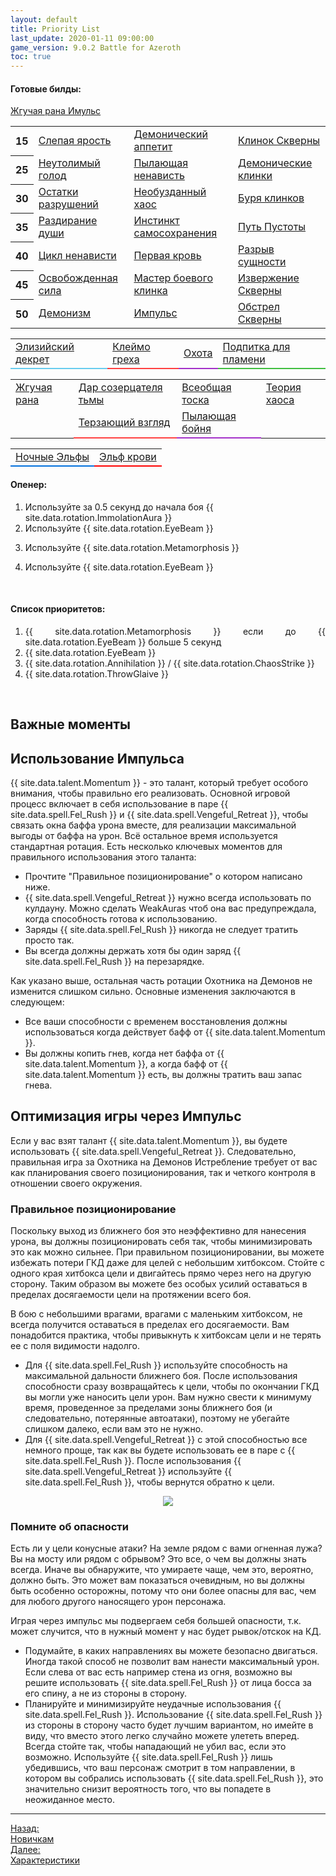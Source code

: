 ```yaml
---
layout: default
title: Priority List
last_update: 2020-01-11 09:00:00
game_version: 9.0.2 Battle for Azeroth
toc: true
---
```


#### Готовые билды:

<a href="/guide/havoc/rotation.html" id="rana_eb_mom" button="button" class="c12 cta-button btn-outline" style="border-color: #a330c9" data-border="strong" data-markup-content-target="1" data-icon="true"><span class="cta-button-icon" style="background-image: url(&quot;https://wow.zamimg.com/images/wow/icons/medium/spell_fire_felhellfire.jpg&quot;);">
</span>Жгучая рана Имульс</a>




<link type="text/css" href="https://wow.zamimg.com/css/basic.css?16" rel="stylesheet">

<script
  src="https://code.jquery.com/jquery-3.6.0.min.js"
  integrity="sha256-/xUj+3OJU5yExlq6GSYGSHk7tPXikynS7ogEvDej/m4="
  crossorigin="anonymous">
</script>

<table class="table table-bordered table-light talents-table">
  <tbody>

  <tr class="rotation_switches">
    <th scope="row">15</th> 
    <td class="rotation_switch" id="rotation_switch_bf">
      <input type="radio" name="15" id="bf-radio" style="display:none;" checked="">
      <label for="bf-radio">
     	 <a href="https://ru.wowhead.com/spell=203550" target="blank" data-wh-icon-size="medium" data-wh-rename-link="true" class="switch-link" data-wh-icon-added="true"><span class="iconmedium"><ins style="background-image: url(&quot;https://wow.zamimg.com/images/wow/icons/medium/ability_bosskilrogg_deadeye.jpg&quot;);"></ins><del></del></span><span>Слепая ярость</span></a>
      </label>
    </td>
    <td class="rotation_switch" id="rotation_switch_da">
      <input type="radio" name="15" id="da-radio" style="display:none;">
      <label for="da-radio">
     	 <a href="https://ru.wowhead.com/spell=206478" target="blank" data-wh-icon-size="medium" data-wh-rename-link="true" class="switch-link" data-wh-icon-added="true"><span class="iconmedium"><ins style="background-image: url(&quot;https://wow.zamimg.com/images/wow/icons/medium/bility_creature_poison_01_purple.jpg&quot;);"></ins><del></del></span><span>Демонический аппетит</span></a>
      </label>
    </td>
    <td class="rotation_switch talent-active" id="rotation_switch_fb">
      <input type="radio" name="15" id="fb-radio" style="display:none;" checked="">
      <label for="fb-radio">
     	 <a href="https://ru.wowhead.com/spell=232893" target="blank" data-wh-icon-size="medium" data-wh-rename-link="true" class="switch-link" data-wh-icon-added="true"><span class="iconmedium"><ins style="background-image: url(&quot;https://wow.zamimg.com/images/wow/icons/medium/ability_demonhunter_felblade.jpg&quot;);"></ins><del></del></span><span>Клинок Скверны</span></a>
      </label>
    </td>
  </tr>

  <tr class="rotation_switches">
    <th scope="row">25</th>
    <td class="rotation_switch" id="rotation_switch_ih">
      <input type="radio" name="25" id="ih-radio" style="display:none;">
      <label for="ih-radio">
     	 <a href="https://ru.wowhead.com/spell=258876" target="blank" data-wh-icon-size="medium" data-wh-rename-link="true" class="switch-link" data-wh-icon-added="true"><span class="iconmedium"><ins style="background-image: url(&quot;https://wow.zamimg.com/images/wow/icons/medium/ability_rogue_hungerforblood.jpg&quot;);"></ins><del></del></span><span>Неутолимый голод</span></a>
      </label>
    </td>
    <td class="rotation_switch talent-active" id="rotation_switch_bh">
      <input type="radio" name="25" id="bh-radio" style="display:none;" >
      <label for="bh-radio">
      	 <a href="https://ru.wowhead.com/spell=320374" target="blank" data-wh-icon-size="medium" data-wh-rename-link="true" class="switch-link" data-wh-icon-added="true"><span class="iconmedium"><ins style="background-image: url(&quot;https://wow.zamimg.com/images/wow/icons/medium/ability_demonhunter_immolation.jpg&quot;);"></ins><del></del></span><span>Пылающая ненависть</span></a>
      </label>
    </td>
    <td class="rotation_switch" id="rotation_switch_db">
      <input type="radio" name="25" id="db-radio" style="display:none;" checked="">
      <label for="db-radio">
     	 <a href="https://ru.wowhead.com/spell=203555" target="blank" data-wh-icon-size="medium" data-wh-rename-link="true" class="switch-link" data-wh-icon-added="true"><span class="iconmedium"><ins style="background-image: url(&quot;https://wow.zamimg.com/images/wow/icons/medium/inv_weapon_shortblade_92.jpg&quot;);"></ins><del></del></span><span>Демонические клинки</span></a>
      </label>
    </td>
  </tr>

  <tr class="rotation_switches">
    <th scope="row">30</th>
    <td class="rotation_switch" id="rotation_switch_tor">
      <input type="radio" name="30" id="tor-radio" style="display:none;">
      <label for="tor-radio">
     	 <a href="https://ru.wowhead.com/spell=258881" target="blank" data-wh-icon-size="medium" data-wh-rename-link="true" class="switch-link" data-wh-icon-added="true"><span class="iconmedium"><ins style="background-image: url(&quot;https://wow.zamimg.com/images/wow/icons/medium/ability_demonhunter_bladedance.jpg&quot;);"></ins><del></del></span><span>Остатки разрушений</span></a>
      </label>
    </td>
    <td class="rotation_switch" id="rotation_switch_uh">
      <input type="radio" name="30" id="uh-radio" style="display:none;" checked="">
      <label for="uh-radio">
     	 <a href="https://ru.wowhead.com/spell=347461" target="blank" data-wh-icon-size="medium" data-wh-rename-link="true" class="switch-link" data-wh-icon-added="true"><span class="iconmedium"><ins style="background-image: url(&quot;https://wow.zamimg.com/images/wow/icons/medium/artifactability_vengeancedemonhunter_painbringer.jpg&quot;);"></ins><del></del></span><span>Необузданный хаос</span></a>
      </label>
	</td>
    <td class="rotation_switch" id="rotation_switch_gt">
      <input type="radio" name="30" id="gt-radio" style="display:none;">
      <label for="gt-radio">
      	 <a href="https://ru.wowhead.com/spell=342817" target="blank" data-wh-icon-size="medium" data-wh-rename-link="true" class="switch-link" data-wh-icon-added="true"><span class="iconmedium"><ins style="background-image: url(&quot;https://wow.zamimg.com/images/wow/icons/medium/inv_glaive_1h_artifactazgalor_d_06dual.jpg&quot;);"></ins><del></del></span><span>Буря клинков</span></a>
      </label>
    </td>
  </tr>

  <tr class="rotation_switches">
    <th scope="row">35</th>
    <td class="rotation_switch talent-active" id="rotation_switch_sr">
      <input type="radio" name="35" id="sr-radio" style="display:none;">
      <label for="sr-radio">
     	 <a href="https://ru.wowhead.com/spell=204909" target="blank" data-wh-icon-size="medium" data-wh-rename-link="true" class="switch-link" data-wh-icon-added="true"><span class="iconmedium"><ins style="background-image: url(&quot;https://wow.zamimg.com/images/wow/icons/medium/ability_demonhunter_soulcleave2.jpg&quot;);"></ins><del></del></span><span>Раздирание души</span></a>
      </label>
    </td>
    <td class="rotation_switch" id="rotation_switch_di">
      <input type="radio" name="35" id="di-radio" style="display:none;">
      <label for="di-radio">
     	 <a href="https://ru.wowhead.com/spell=205411" target="blank" data-wh-icon-size="medium" data-wh-rename-link="true" class="switch-link" data-wh-icon-added="true"><span class="iconmedium"><ins style="background-image: url(&quot;https://wow.zamimg.com/images/wow/icons/medium/spell_shadow_manafeed.jpg&quot;);"></ins><del></del></span><span>Инстинкт самосохранения</span></a>
      </label>
    </td>
    <td class="rotation_switch" id="rotation_switch_nether">
      <input type="radio" name="35" id="nether-radio" style="display:none;" checked="">
      <label for="nether-radio">
     	 <a href="https://ru.wowhead.com/spell=196555" target="blank" data-wh-icon-size="medium" data-wh-rename-link="true" class="switch-link" data-wh-icon-added="true"><span class="iconmedium"><ins style="background-image: url(&quot;https://wow.zamimg.com/images/wow/icons/medium/spell_warlock_demonsoul.jpg&quot;);"></ins><del></del></span><span>Путь Пустоты</span></a>
      </label>
    </td>
  </tr>

  <tr class="rotation_switches">
    <th scope="row">40</th>
    <td class="rotation_switch" id="rotation_switch_coh">
      <input type="radio" name="40" id="coh-radio" style="display:none;">
      <label for="coh-radio">
     	 <a href="https://ru.wowhead.com/spell=258887" target="blank" data-wh-icon-size="medium" data-wh-rename-link="true" class="switch-link" data-wh-icon-added="true"><span class="iconmedium"><ins style="background-image: url(&quot;https://wow.zamimg.com/images/wow/icons/medium/ability_ironmaidens_whirlofblood.jpg&quot;);"></ins><del></del></span><span>Цикл ненависти</span></a>
      </label>
    </td>
    <td class="rotation_switch" id="rotation_switch_fbald">
      <input type="radio" name="40" id="fbald-radio" style="display:none;">
      <label for="fbald-radio">
      	 <a href="https://ru.wowhead.com/spell=206416" target="blank" data-wh-icon-size="medium" data-wh-rename-link="true" class="switch-link" data-wh-icon-added="true"><span class="iconmedium"><ins style="background-image: url(&quot;https://wow.zamimg.com/images/wow/icons/medium/ability_deathwing_bloodcorruption_death.jpg&quot;);"></ins><del></del></span><span>Первая кровь</span></a>
      </label>
    </td>
    <td class="rotation_switch" id="rotation_switch_eb">
      <input type="radio" name="40" id="eb-radio" style="display:none;" checked="">
      <label for="eb-radio">
      	 <a href="https://ru.wowhead.com/spell=258860" target="blank" data-wh-icon-size="medium" data-wh-rename-link="true" class="switch-link" data-wh-icon-added="true"><span class="iconmedium"><ins style="background-image: url(&quot;https://wow.zamimg.com/images/wow/icons/medium/spell_shadow_ritualofsacrifice.jpg&quot;);"></ins><del></del></span><span>Разрыв сущности</span></a>
      </label>
    </td>
  </tr>
  <tr class="rotation_switches">
    <th scope="row">45</th>
    <td class="rotation_switch" id="rotation_switch_up">
      <input type="radio" name="45" id="up-radio" style="display:none;">
      <label for="up-radio">
      	 <a href="https://ru.wowhead.com/spell=206477" target="blank" data-wh-icon-size="medium" data-wh-rename-link="true" class="switch-link" data-wh-icon-added="true"><span class="iconmedium"><ins style="background-image: url(&quot;https://wow.zamimg.com/images/wow/icons/medium/ability_demonhunter_chaosnova.jpg&quot;);"></ins><del></del></span><span>Освобожденная сила</span></a>
      </label>
    </td>
    <td class="rotation_switch" id="rotation_switch_fele">
      <input type="radio" name="45" id="fele-radio" style="display:none;" checked="">
      <label for="fele-radio">
      	 <a href="https://ru.wowhead.com/spell=203556" target="blank" data-wh-icon-size="medium" data-wh-rename-link="true" class="switch-link" data-wh-icon-added="true"><span class="iconmedium"><ins style="background-image: url(&quot;https://wow.zamimg.com/images/wow/icons/medium/inv_glaive_1h_demonhunter_a_01.jpg&quot;);"></ins><del></del></span><span>Мастер боевого клинка</span></a>
      </label>
    </td>
    <td class="rotation_switch" id="rotation_switch_feleruption">
      <input type="radio" name="45" id="feleruption-radio" style="display:none;">
      <label for="feleruption-radio">
      	 <a href="https://ru.wowhead.com/spell=211881" target="blank" data-wh-icon-size="medium" data-wh-rename-link="true" class="switch-link" data-wh-icon-added="true"><span class="iconmedium"><ins style="background-image: url(&quot;https://wow.zamimg.com/images/wow/icons/medium/ability_bossfellord_felspike.jpg&quot;);"></ins><del></del></span><span>Извержение Скверны</span></a>
      </label>
    </td>
  </tr>

  <tr class="rotation_switches">
    <th scope="row">50</th>
    <td class="rotation_switch" id="rotation_switch_dem">
      <input type="radio" name="50" id="dem-radio" style="display:none;">
      <label for="dem-radio">
      	 <a href="https://ru.wowhead.com/spell=213410" target="blank" data-wh-icon-size="medium" data-wh-rename-link="true" class="switch-link" data-wh-icon-added="true"><span class="iconmedium"><ins style="background-image: url(&quot;https://wow.zamimg.com/images/wow/icons/medium/spell_shadow_demonform.jpg&quot;);"></ins><del></del></span><span>Демонизм</span></a>
      </label>
    </td>
    <td class="rotation_switch" id="rotation_switch_mom">
      <input type="radio" name="50" id="mom-radio" style="display:none;" checked="">
      <label for="mom-radio">
      	 <a href="https://ru.wowhead.com/spell=206476" target="blank" data-wh-icon-size="medium" data-wh-rename-link="true" class="switch-link" data-wh-icon-added="true"><span class="iconmedium"><ins style="background-image: url(&quot;https://wow.zamimg.com/images/wow/icons/medium/ability_foundryraid_demolition.jpg&quot;);"></ins><del></del></span><span>Импульс</span></a>
      </label>
      </td>
    <td class="rotation_switch" id="rotation_switch_felb">
      <input type="radio" name="50" id="felb-radio" style="display:none;">
      <label for="felb-radio">
      	 <a href="https://ru.wowhead.com/spell=258925" target="blank" data-wh-icon-size="medium" data-wh-rename-link="true" class="switch-link" data-wh-icon-added="true"><span class="iconmedium"><ins style="background-image: url(&quot;https://wow.zamimg.com/images/wow/icons/medium/inv_felbarrage.jpg&quot;);"></ins><del></del></span><span>Обстрел Скверны</span></a>
      </label>
    </td>
  </tr>
  </tbody>
</table>

<table class="table table-bordered table-light talents-table">
  <tbody>
  <tr class="rotation_switches">
    <td class="rotation_switch covenants" id="rotation_switch_kyr" style="border-bottom: 2px solid #68ccef;">
      <input type="radio" name="covenants" id="kyr-radio" style="display:none;" covenant="kyrian">
      <label for="kyr-radio">
         <a href="https://ru.wowhead.com/spell=306830" target="blank" data-wh-icon-size="medium" data-wh-rename-link="true" class="switch-link" data-wh-icon-added="true"><span class="iconmedium"><ins style="background-image: url(&quot;https://wow.zamimg.com/images/wow/icons/medium/ability_bastion_demonhunter.jpg&quot;);"></ins><del></del></span><span>Элизийский декрет</span></a>
      </label>
    </td>
    <td class="rotation_switch covenants" id="rotation_switch_vt" style="border-bottom: 2px solid #ff4040;">
      <input type="radio" name="covenants" id="vt-radio" style="display:none;" covenant="venthyr">
      <label for="vt-radio">
         <a href="https://ru.wowhead.com/spell=317009" target="blank" data-wh-icon-size="medium" data-wh-rename-link="true" class="switch-link" data-wh-icon-added="true"><span class="iconmedium"><ins style="background-image: url(&quot;https://wow.zamimg.com/images/wow/icons/medium/ability_revendreth_demonhunter.jpg&quot;);"></ins><del></del></span><span>Клеймо греха</span></a>
      </label>
    </td>
    <td class="rotation_switch covenants talent-active" id="rotation_switch_nf" style="border-bottom: 2px solid #a330c9;">
      <input type="radio" name="covenants" id="nf-radio" style="display:none;" covenant="fae" checked="">
      <label for="nf-radio">
         <a href="https://ru.wowhead.com/spell=323639" target="blank" data-wh-icon-size="medium" data-wh-rename-link="true" class="switch-link" data-wh-icon-added="true"><span class="iconmedium"><ins style="background-image: url(&quot;https://wow.zamimg.com/images/wow/icons/medium/ability_ardenweald_demonhunter.jpg&quot;);"></ins><del></del></span><span>Охота</span></a>
      </label>
    </td>
    <td class="rotation_switch covenants" id="rotation_switch_nl" style="border-bottom: 2px solid #40bf40;">
      <input type="radio" name="covenants" id="nl-radio" style="display:none;" covenant="necrolords">
      <label for="nl-radio">
         <a href="https://ru.wowhead.com/spell=350570" target="blank" data-wh-icon-size="medium" data-wh-rename-link="true" class="switch-link" data-wh-icon-added="true"><span class="iconmedium"><ins style="background-image: url(&quot;https://wow.zamimg.com/images/wow/icons/medium/ability_maldraxxus_demonhunter.jpg&quot;);"></ins><del></del></span><span>Подпитка для пламени</span></a>
      </label>
    </td>
  </tr>
  </tbody>
</table>

<table class="table table-bordered table-light talents-table">
  <tbody>
  <tr class="rotation_switches">
    <td class="rotation_switch covenants" id="rotation_switch_bw">
      <input type="radio" name="legendaries" id="bw-radio" style="display:none;" checked="">
      <label for="bw-radio" checked="">
         <a href="https://ru.wowhead.com/spell=346279" target="blank" data-wh-icon-size="medium" data-wh-rename-link="true" class="switch-link" data-wh-icon-added="true"><span class="iconmedium"><ins style="background-image: url(&quot;https://wow.zamimg.com/images/wow/icons/medium/spell_fire_felhellfire.jpg&quot;);"></ins><del></del></span><span>Жгучая рана</span></a>
      </label>
    </td>
    <td class="rotation_switch covenants" id="rotation_switch_boon">
      <input type="radio" name="legendaries" id="boon-radio" style="display:none;">
      <label for="boon-radio">
         <a href="https://ru.wowhead.com/spell=337534" target="blank" data-wh-icon-size="medium" data-wh-rename-link="true" class="switch-link" data-wh-icon-added="true"><span class="iconmedium"><ins style="background-image: url(&quot;https://wow.zamimg.com/images/wow/icons/medium/ability_thunderking_thunderstruck.jpg&quot;);"></ins><del></del></span><span>Дар созерцателя тьмы</span></a>
      </label>
    </td>
    <td class="rotation_switch covenants" id="rotation_switch_ca">
      <input type="radio" name="legendaries" id="ca-radio" style="display:none;">
      <label for="ca-radio">
         <a href="https://ru.wowhead.com/spell=337504" target="blank" data-wh-icon-size="medium" data-wh-rename-link="true" class="switch-link" data-wh-icon-added="true"><span class="iconmedium"><ins style="background-image: url(&quot;https://wow.zamimg.com/images/wow/icons/medium/artifactability_havocdemonhunter_anguishofthedeceiver.jpg&quot;);"></ins><del></del></span><span>Всеобщая тоска</span></a>
      </label>
    </td>
    <td class="rotation_switch covenants talent-active" id="rotation_switch_ct">
      <input type="radio" name="legendaries" id="ct-radio" style="display:none;">
      <label for="ct-radio">
         <a href="https://ru.wowhead.com/spell=337551" target="blank" data-wh-icon-size="medium" data-wh-rename-link="true" class="switch-link" data-wh-icon-added="true"><span class="iconmedium"><ins style="background-image: url(&quot;https://wow.zamimg.com/images/wow/icons/medium/inv_glaive_1h_artifactaldrochi_d_03dual.jpg&quot;);"></ins><del></del></span><span>Теория хаоса</span></a>
      </label>
    </td>
  </tr>
  <tr class="rotation_switches">
    <td class="rotation_switch covenants" >
    </td>
    <td class="rotation_switch covenants" id="rotation_switch_ag" style="border-bottom: 2px solid #ff4040;">
      <input type="radio" name="legendaries" id="ag-radio" style="display:none;" covenant="venthyr">
      <label for="ag-radio">
         <a href="https://ru.wowhead.com/spell=355886" target="blank" data-wh-icon-size="medium" data-wh-rename-link="true" class="switch-link" data-wh-icon-added="true"><span class="iconmedium"><ins style="background-image: url(&quot;https://wow.zamimg.com/images/wow/icons/medium/ability_revendreth_demonhunter.jpg&quot;);"></ins><del></del></span><span>Терзающий взгляд</span></a>
      </label>
    </td>
    <td class="rotation_switch covenants" id="rotation_switch_blazing" style="border-bottom: 2px solid #a330c9;">
      <input type="radio" name="legendaries" id="blazing-radio" style="display:none;" covenant="fae">
      <label for="blazing-radio">
         <a href="https://ru.wowhead.com/spell=355890" target="blank"  data-wh-icon-size="medium" data-wh-rename-link="true" class="switch-link" data-wh-icon-added="true"><span class="iconmedium"><ins style="background-image: url(&quot;https://wow.zamimg.com/images/wow/icons/medium/ability_ardenweald_demonhunter.jpg&quot;);"></ins><del></del></span><span>Пылающая бойня</span></a>
      </label>
    </td>
    <td class="rotation_switch covenants">
    </td>
  </tr>
  </tbody>
</table>

<table class="table table-bordered table-light talents-table" style="width: 50%;" align="center">
  <tbody>
  <tr class="rotation_switches"> 
    <td class="rotation_switch covenants" id="rotation_switch_ne" style="border-bottom: 2px solid #0070dd;">
      <input type="radio" name="race" id="ne-radio" style="display:none;">
      <label for="ne-radio">
         <a href="https://ru.wowhead.com/night-elf" target="blank" data-wh-icon-size="medium" data-wh-rename-link="true" class="switch-link" data-wh-icon-added="true"><span class="iconmedium"><ins style="background-image: url(&quot;https://wow.zamimg.com/images/wow/icons/medium/race_nightelf_female.jpg&quot;);"></ins><del></del></span><span>Ночные Эльфы</span></a>
      </label>
    </td>
    <td class="rotation_switch covenants talent-active" id="rotation_switch_be" style="border-bottom: 2px solid #ff0000;">
      <input type="radio" name="race" id="be-radio" style="display:none;" checked="">
      <label for="be-radio">
         <a href="https://ru.wowhead.com/blood-elf" target="blank" data-wh-icon-size="medium" data-wh-rename-link="true" class="switch-link" data-wh-icon-added="true"><span class="iconmedium"><ins style="background-image: url(&quot;https://wow.zamimg.com/images/wow/icons/medium/race_bloodelf_female.jpg&quot;);"></ins><del></del></span><span>Эльф крови</span></a>
      </label>
    </td>
  </tr>
  </tbody>
</table>

#### Опенер:

<div class="tabs__content">
      <div class="tabs_in">
<div class="apl" style="max-width: 100%;" markdown="0">
    <ol>
      <li class="be-apl" style="display: none;"> Используйте {{ site.data.rotation.ArcaneTorrent }} за 2 секунды до начала боя</li>
      <li class="kyr-apl" style="display: none;"> {{ site.data.rotation.ElysianDecree }} прекастом</li>
	  	<li>Используйте за 0.5 секунд до начала боя {{ site.data.rotation.ImmolationAura }} </li>
      <li class="mom-apl tor-apl" style="display: none;"> Используйте {{ site.data.rotation.FelRush }} </li>
      <li class="mom-apl gt-apl" style="display: none;"> Используйте {{ site.data.rotation.FelRush }} </li>
      <li class="uh-apl" style="display: none;"> Используйте {{ site.data.rotation.FelRush }} для нанесения повышенного урона благодаря таланту {{ site.data.rotation.UnboundChaos }}</li>
      <li class="vt-apl ag-apl" style="display: none;"> Используйте {{ site.data.rotation.SinfulBrand }}</li>
      <li class="bf-apl ne-apl" style="display: none;"> Используйте {{ site.data.rotation.DemonsBite }}</li>
		  <li class="fb-apl ne-apl" style="display: none;"> Используйте {{ site.data.rotation.Felblade }}</li>
      <li>Используйте {{ site.data.rotation.EyeBeam }}</li>
      <li class="nf-apl be-apl fb-apl" style="display: none;"> Используйте {{ site.data.rotation.TheHunt }}</li>
      <li class="nf-apl ne-apl fb-apl" style="display: none;"> Используйте {{ site.data.rotation.TheHunt }}</li>
      <li class="vt-apl ct-apl" style="display: none;"> Используйте {{ site.data.rotation.SinfulBrand }}</li>
      <li class="vt-apl ca-apl" style="display: none;"> Используйте {{ site.data.rotation.SinfulBrand }}</li>
      <li class="vt-apl boon-apl" style="display: none;"> Используйте {{ site.data.rotation.SinfulBrand }}</li>
      <li class="vt-apl bw-apl" style="display: none;"> Используйте {{ site.data.rotation.SinfulBrand }}</li>
      <li class="bf-apl ih-apl mom-apl nf-apl" style="display: none;"> Используйте {{ site.data.rotation.TheHunt }}</li>
      <li class="bf-apl ih-apl dem-apl nf-apl" style="display: none;"> Используйте {{ site.data.rotation.TheHunt }}</li>
      <li class="fb-apl tor-apl" style="display: none;"> Используйте {{ site.data.rotation.Felblade }}</li>
      <li class="fb-apl gt-apl" style="display: none;"> Используйте {{ site.data.rotation.Felblade }}</li>
        <ul>
         <li class="boon-apl dem-apl" style="display: none;"> Если прокнула лега.</li> 
         <li class="boon-apl dem-apl" style="display: none;"> I. Сливаем гнев до 60 способностью {{ site.data.rotation.Annihilation }}</li> 
         <li class="boon-apl dem-apl" style="display: none;"> II. Используйте {{ site.data.rotation.EyeBeam }}</li>
         <li class="boon-apl dem-apl" style="display: none;"> В случат повторного прока повторяем I и II пунк до тех пор пока {{ site.data.rotation.EyeBeam }} не уйдет на КД, после чего продолжайте выполнять Опенер</li>
        </ul> 
      <li class="bf-apl" style="display: none;"> Сливаем гнев до 60 способностью {{ site.data.rotation.Annihilation }}</li> 
      <li class="ih-apl fb-apl" style="display: none;"> Используйте {{ site.data.rotation.DemonsBite }} если меньше 30 едениц гнева.</li>
      <li class="gt-apl" style="display: none;"> Используйте {{ site.data.rotation.GlaiveTempest }}</li>
      <li class="fbald-apl" style="display: none;"> Используйте {{ site.data.rotation.DeathSweep }}</li>
      <li class="mom-apl" style="display: none;"> Используйте {{ site.data.rotation.VengefulRetreat }}</li>
      <li class="boon-apl dem-apl" style="display: none;"> Если длительность бафа меты составляеет менее 9 секунд используйте {{ site.data.rotation.Metamorphosis }}</li>
      <li class="boon-apl mom-apl" style="display: none;"> Используйте {{ site.data.rotation.Metamorphosis }}</li>
      <li> Используйте {{ site.data.rotation.Metamorphosis }}</li>
        <ul>
          <li class="ag-apl vt-apl" style="display: none;"> Используйте метаморфозу в сторону от цели чтоб не обновить баф {{ site.data.rotation.SinfulBrand }}</li>
        </ul> 
      <li class="fbald-apl" style="display: none;"> Используйте {{ site.data.rotation.DeathSweep }}</li> 
      <li class="vt-apl ag-apl" style="display: none;"> Используйте {{ site.data.rotation.FelRush }} Если далеко от цели</li>
      <li>Используйте {{ site.data.rotation.EyeBeam }}</li>
      <li class="eb-apl" style="display: none;"> Используйте {{ site.data.rotation.EssenceBreak }}</li>
      <li class="mom-apl" style="display: none;"> Используйте {{ site.data.rotation.FelRush }}</li>
      <li class="fb-apl bf-apl" style="display: none;"> Используйте {{ site.data.rotation.Felblade }}</li>
    </ol>
</div>  
  </div>     
    </div>
<br>

#### Список приоритетов:

<div class="tabs__content">
      <div class="tabs_in">
<div class="apl" style="max-width: 100%; text-align:justify;" markdown="0">
    <ol>
      <li> {{ site.data.rotation.Metamorphosis }} если до {{ site.data.rotation.EyeBeam }} больше 5 секунд</li>
      <li class="mom-apl tor-apl" style="display: none;"> {{ site.data.rotation.FelRush }}</li>
      <li class="mom-apl gt-apl" style="display: none;"> {{ site.data.rotation.FelRush }} </li>
      <li class="kyr-apl" style="display: none;"> {{ site.data.rotation.ElysianDecree }}</li>
      <li class="uh-apl" style="display: none;"> {{ site.data.rotation.FelRush }} если есть бафф {{ site.data.rotation.UnboundChaos }}</li>
      <li> {{ site.data.rotation.EyeBeam }}</li>
      <li class="nf-apl" style="display: none;"> {{ site.data.rotation.TheHunt }}</li>
      <li class="vt-apl" style="display: none;"> {{ site.data.rotation.SinfulBrand }}</li>
      <li class="eb-apl" style="display: none;"> {{ site.data.rotation.EssenceBreak }}</li>
      <li class="mom-apl" style="display: none;"> {{ site.data.rotation.VengefulRetreat }}</li>
      <li class="mom-apl" style="display: none;"> {{ site.data.rotation.FelRush }} </li>
      <li class="felb-apl" style="display: none;"> {{ site.data.rotation.FelBarrage }} </li>
      <li class="uh-apl" style="display: none;"> {{ site.data.rotation.ImmolationAura }}</li>
      <li class="fbald-apl" style="display: none;"> {{ site.data.rotation.DeathSweep }}</li> 
      <li class="gt-apl" style="display: none;"> {{ site.data.rotation.GlaiveTempest }}</li>
      <li class="bf-apl" style="display: none;"> {{ site.data.rotation.Annihilation }} если больше 70 едениц гнева</li>
      <li class="fbald-apl" style="display: none;"> {{ site.data.rotation.BladeDance }}</li>
      <li class="fb-apl" style="display: none;"> {{ site.data.rotation.Felblade }} если у вас меньше 80 едениц гнева</li>
      <li> {{ site.data.rotation.Annihilation }} / {{ site.data.rotation.ChaosStrike }} </li>
      <li class="ih-apl" style="display: none;"> {{ site.data.rotation.DemonsBite }}</li>
      <li class="bh-apl" style="display: none;"> {{ site.data.rotation.DemonsBite }}</li>
      <li> {{ site.data.rotation.ThrowGlaive }}</li>
    </ol>
</div>  
  </div>     
    </div>
<br>


## Важные моменты

<div class="apl" style="max-width: 100%; text-align:justify;" markdown="0">
    <ol>
      <li class="ag-apl vt-apl" style="display: none;"> Не задерживайте нажатие {{ site.data.rotation.EyeBeam }} если до отката {{ site.data.rotation.SinfulBrand }} больше 8 сек.</li>
      <li class="ag-apl vt-apl" style="display: none;"> Никогда не используйте повторно {{ site.data.rotation.SinfulBrand }} если она уже есть на цели и ее таймер больше 8 сек.</li>
      <li class="fbald-apl" style="display: none;"> Если вы решили играть с талантом {{ site.data.rotation.FirstBlood }}, вам стоит взят проводник силы {{ site.data.rotation.DancingwithFate }}</li>
      <li class="uh-apl mom-apl" style="display: none;"> Не спешиты использовать усиленый  {{ site.data.rotation.FelRush }} талантом {{ site.data.rotation.UnboundChaos }}, используйте его в комбинации с {{ site.data.rotation.Felblade }} или после окончания действия {{ site.data.rotation.ImmolationAura }}</li>
    </ol>
</div>







## Использование Импульса

{{ site.data.talent.Momentum }} - это талант, который требует особого внимания, чтобы правильно его реализовать. Основной игровой процесс включает в себя использование в паре {{ site.data.spell.Fel_Rush }} и {{ site.data.spell.Vengeful_Retreat }}, чтобы связать окна баффа урона вместе, для реализации максимальной выгоды от баффа на урон. Всё остальное время используется стандартная ротация. Есть несколько ключевых моментов для правильного использования этого таланта:
<ul>
<li> Прочтите "Правильное позиционирование" о котором написано ниже.</li>
<li> {{ site.data.spell.Vengeful_Retreat }} нужно всегда использовать по кулдауну. Можно сделать WeakAuras чтоб она вас предупреждала, когда способность готова к использованию.</li>
<li> Заряды {{ site.data.spell.Fel_Rush }} никогда не следует тратить просто так.</li>
<li> Вы всегда должны держать хотя бы один заряд {{ site.data.spell.Fel_Rush }} на перезарядке.</li>
</ul>

Как указано выше, остальная часть ротации Охотника на Демонов не изменится слишком сильно. Основные изменения заключаются в следующем:
<ul>
<li> Все ваши способности с временем восстановления должны использоваться когда действует бафф от {{ site.data.talent.Momentum }}. </li>
<li> Вы должны копить гнев, когда нет баффа от {{ site.data.talent.Momentum }}, а когда бафф от {{ site.data.talent.Momentum }} есть, вы должны тратить ваш запас гнева. </li>
</ul>  
  
## Оптимизация игры через Импульс
  
Если у вас взят талант {{ site.data.talent.Momentum }}, вы будете использовать {{ site.data.spell.Vengeful_Retreat }}. Следовательно, правильная игра за Охотника на Демонов Истребление требует от вас как планирования своего позиционирования, так и четкого контроля в отношении своего окружения.

### Правильное позиционирование

Поскольку выход из ближнего боя это неэффективно для нанесения урона, вы должны позиционировать себя так, чтобы минимизировать это как можно сильнее. При правильном позиционировании, вы можете избежать потери ГКД даже для целей с небольшим хитбоксом. Стойте с одного края хитбокса цели и двигайтесь прямо через него на другую сторону. Таким образом вы можете без особых усилий оставаться в пределах досягаемости цели на протяжении всего боя.

В бою с небольшими врагами, врагами с маленьким хитбоксом, не всегда получится оставаться в пределах его досягаемости. Вам понадобится практика, чтобы привыкнуть к хитбоксам цели и не терять ее с поля видимости надолго.

<ul>
<li>Для {{ site.data.spell.Fel_Rush }} используйте способность на максимальной дальности ближнего боя. После использования способности сразу возвращайтесь к цели, чтобы по окончании ГКД вы могли уже наносить цели урон. Вам нужно свести к минимуму время, проведенное за пределами зоны ближнего боя (и следовательно, потерянные автоатаки), поэтому не убегайте слишком далеко, если вам это не нужно.</li>
<li>Для {{ site.data.spell.Vengeful_Retreat }} с этой способностью все немного проще, так как вы будете использовать ее в паре с {{ site.data.spell.Fel_Rush }}. После использования {{ site.data.spell.Vengeful_Retreat }} используйте {{ site.data.spell.Fel_Rush }}, чтобы вернутся обратно к цели.</li>
</ul>

<p align="center" width="100%"> <img src="{{ site.url }}/assets/img/guide/havoc/impyls.jpg"> </p>

### Помните об опасности

Есть ли у цели конусные атаки? На земле рядом с вами огненная лужа? Вы на мосту или рядом с обрывом? Это все, о чем вы должны знать всегда. Иначе вы обнаружите, что умираете чаще, чем это, вероятно, должно быть. Это может вам показаться очевидным, но вы должны быть особенно осторожны, потому что они более опасны для вас, чем для любого другого наносящего урон персонажа.

Играя через импульс мы подвергаем себя большей опасности, т.к. может случится, что в нужный момент у нас будет рывок/отскок на КД.

<ul>
<li> Подумайте, в каких направлениях вы можете безопасно двигаться. Иногда такой способ не позволит вам нанести максимальный урон. Если слева от вас есть например стена из огня, возможно вы решите использовать {{ site.data.spell.Fel_Rush }} от лица босса за его спину, а не из стороны в сторону. </li>
<li> Планируйте и минимизируйте неудачные использования {{ site.data.spell.Fel_Rush }}. Использование {{ site.data.spell.Fel_Rush }} из стороны в сторону часто будет лучшим вариантом, но имейте в виду, что вместо этого легко случайно можете улететь вперед. Всегда стойте так, чтобы нападающий не убил вас, если это возможно. Используйте {{ site.data.spell.Fel_Rush }} лишь убедившись, что ваш персонаж смотрит в том направлении, в котором вы собрались использовать {{ site.data.spell.Fel_Rush }}, это значительно снизит вероятность того, что вы попадете в неожиданное место.</li>
</ul>

<hr>

<div class="minibox minibox-left"><a href="{{ site.url }}/guide/havoc/beginners.html">Назад:<br>Новичкам</a></div> 
<div class="minibox"><a href="{{ site.url }}/guide/havoc/stats.html">Далее:<br>Характеристики</a></div>

<br>

<script>
HTMLCollection.prototype[Symbol.iterator] = Array.prototype[Symbol.iterator];
function listeners() {
    let inputs = document.getElementsByTagName("input");
    for (let i of inputs) {
        if (i.type == "radio") {
            change_listener(i);
            i.dispatchEvent(new Event("change"));
        }
    }
}

function pick_talents(talents) {
    talents.forEach(function(talent) {
        let input = document.getElementById(talent + "-radio");
        input.checked = true;
        input.dispatchEvent(new Event("change"));
    });
}

function change_listener(element) {
    element.addEventListener("change", function(e) {
        let siblings = document.getElementsByName(e.target.name);

        for (let radio of siblings) {
            if (radio.checked == true) {
                $("td#rotation_switch_" + radio.id.split('-')[0]).addClass("talent-active");
            } else {
                $("td#rotation_switch_" + radio.id.split('-')[0]).removeClass("talent-active");
            }
            let apl_elems = document.querySelectorAll("." + radio.id.split('-')[0] + "-apl, " + ".no-" + radio.id.split('-')[0] + "-apl");

            for (let item of apl_elems) {
                if (radio.checked == true) {
                    item.classList.remove("no-" + radio.id.split('-')[0] + "-apl");
                    item.classList.add(radio.id.split('-')[0] + "-apl");
                    item.style.display = "list-item";

                    for (let className of item.classList) {
                        if (className.includes("no-")) {
                            item.style.display = "none";
                            break;
                        }
                    }
                } else {
                    item.classList.remove(radio.id.split('-')[0] + "-apl");
                    item.classList.add("no-" + radio.id.split('-')[0] + "-apl");
                    item.style.display = "none";
                }
            }
        }

        if ($(this).is("input[covenant][name='legendaries']")) {
            let item = $("input[covenant='" + $(this).attr('covenant') + "'][name='covenants']")[0];
            if (this.checked && !item.checked) {
                item.checked = true;
                item.dispatchEvent(new Event("change"));
            }
        }
    });
}

listeners();

$('.switch-link').on('click touchend', function(e) {
    this.parentNode.click();
    e.stopPropagation();
    e.preventDefault();
});

$('a#rana_eb_mom').on('click', function(e) {
    pick_talents(["fb", "db", "uh", "nether", "eb", "fele", "mom"]);
    return false;
});

</script>